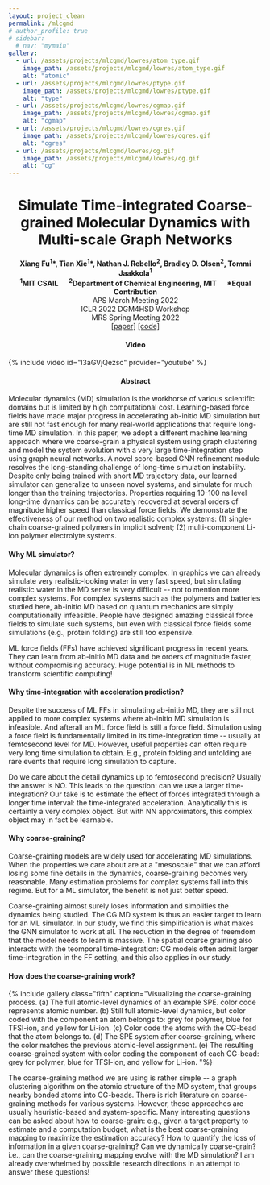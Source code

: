 ```yaml
---
layout: project_clean
permalink: /mlcgmd
# author_profile: true
# sidebar:
  # nav: "mymain"
gallery:
  - url: /assets/projects/mlcgmd/lowres/atom_type.gif
    image_path: /assets/projects/mlcgmd/lowres/atom_type.gif
    alt: "atomic"
  - url: /assets/projects/mlcgmd/lowres/ptype.gif
    image_path: /assets/projects/mlcgmd/lowres/ptype.gif
    alt: "type"
  - url: /assets/projects/mlcgmd/lowres/cgmap.gif
    image_path: /assets/projects/mlcgmd/lowres/cgmap.gif
    alt: "cgmap"
  - url: /assets/projects/mlcgmd/lowres/cgres.gif
    image_path: /assets/projects/mlcgmd/lowres/cgres.gif
    alt: "cgres"
  - url: /assets/projects/mlcgmd/lowres/cg.gif
    image_path: /assets/projects/mlcgmd/lowres/cg.gif
    alt: "cg"
---
```


<h1 align="center">
Simulate Time-integrated Coarse-grained Molecular Dynamics with Multi-scale Graph Networks
</h1>
<p font-weight:bold align="center">
<strong>Xiang Fu<sup>1</sup>*, Tian Xie<sup>1</sup>*, Nathan J. Rebello<sup>2</sup>, Bradley D. Olsen<sup>2</sup>, Tommi Jaakkola<sup>1</sup> <br>
<sup>1</sup>MIT CSAIL &emsp; <sup>2</sup>Department of Chemical Engineering, MIT &emsp; *Equal Contribution <br>
</strong> 
APS March Meeting 2022 <br>
ICLR 2022 DGM4HSD Workshop <br>
MRS Spring Meeting 2022 <br>
<a href="https://arxiv.org/abs/2204.10348">[paper]</a>
<a href="https://github.com/kyonofx/mlcgmd">[code]</a>
<!-- <a href="/assets/projects/mlcgmd/fu2022simulate.bib">[bibtex]</a> -->
</p>
<!-- <HTML>
<HEAD> <TITLE>Activity - Insert animated GIF to HTML</TITLE> </HEAD>
<BODY align="center">
  <IMG SRC="/assets/projects/mlcgmd/lowres/chain.gif">
</BODY>
</HTML> -->

<h4 align="center">
Video 
</h4>

{% include video id="l3aGVjQezsc" provider="youtube" %}

<h4 align="center">
Abstract
</h4>

Molecular dynamics (MD) simulation is the workhorse of various scientific domains but is limited by high computational cost. Learning-based force fields have made major progress in accelerating ab-initio MD simulation but are still not fast enough for many real-world applications that require long-time MD simulation. In this paper, we adopt a different machine learning approach where we coarse-grain a physical system using graph clustering and model the system evolution with a very large time-integration step using graph neural networks. A novel score-based GNN refinement module resolves the long-standing challenge of long-time simulation instability. Despite only being trained with short MD trajectory data, our learned simulator can generalize to unseen novel systems, and simulate for much longer than the training trajectories. Properties requiring 10-100 ns level long-time dynamics can be accurately recovered at several orders of magnitude higher speed than classical force fields. We demonstrate the effectiveness of our method on two realistic complex systems: (1) single-chain coarse-grained polymers in implicit solvent; (2) multi-component Li-ion polymer electrolyte systems.

#### Why ML simulator?

Molecular dynamics is often extremely complex. In graphics we can already simulate very realistic-looking water in very fast speed, but simulating realistic water in the MD sense is very difficult -- not to mention more complex systems. For complex systems such as the polymers and batteries studied here, ab-initio MD based on quantum mechanics are simply computationally infeasible. People have designed amazing classical force fields to simulate such systems, but even with classical force fields some simulations (e.g., protein folding) are still too expensive. 

ML force fields (FFs) have achieved significant progress in recent years. They can learn from ab-initio MD data and be orders of magnitude faster, without compromising accuracy.  Huge potential is in ML methods to transform scientific computing!

#### Why time-integration with acceleration prediction?

Despite the success of ML FFs in simulating ab-initio MD, they are still not applied to more complex systems where ab-initio MD simulation is infeasible. And afterall an ML force field is still a force field. Simulation using a force field is fundamentally limited in its time-integration time -- usually at femtosecond level for MD. However, useful properties can often require very long time simulation to obtain. E.g., protein folding and unfolding are rare events that require long simulation to capture.

Do we care about the detail dynamics up to femtosecond precision? Usually the answer is NO. This leads to the question: can we use a larger time-integration? Our take is to estimate the effect of forces integrated through a longer time interval: the time-integrated acceleration. Analytically this is certainly a very complex object. But with NN approximators, this complex object may in fact be learnable.

#### Why coarse-graining?

Coarse-graining models are widely used for accelerating MD simulations. When the properties we care about are at a "mesoscale" that we can afford losing some fine details in the dynamics, coarse-graining becomes very reasonable. Many estimation problems for complex systems fall into this regime. But for a ML simulator, the benefit is not just better speed.

Coarse-graining almost surely loses information and simplifies the dynamics being studied. The CG MD system is thus an easier target to learn for an ML simulator. In our study, we find this simplification is what makes the GNN simulator to work at all. The reduction in the degree of freemdom that the model needs to learn is massive. The spatial coarse graining also interacts with the teomporal time-integration: CG models often admit larger time-integration in the FF setting, and this also applies in our study. 

#### How does the coarse-graining work?

{% include gallery class="fifth" caption="Visualizing the coarse-graining process. (a) The full atomic-level dynamics of an example SPE. color code represents atomic number. (b) Still full atomic-level dynamics, but color coded with the component an atom belongs to: grey for polymer, blue for TFSI-ion, and yellow for Li-ion. (c) Color code the atoms with the CG-bead that the atom belongs to. (d) The SPE system after coarse-graining, where the color matches the previous atomic-level assignment. (e) The resulting coarse-grained system with color coding the component of each CG-bead: grey for polymer, blue for TFSI-ion, and yellow for Li-ion. "%}

The coarse-graining method we are using is rather simple -- a graph clustering algorithm on the atomic structure of the MD system, that groups nearby bonded atoms into CG-beads. There is rich literature on coarse-graining methods for various systems. However, these approaches are usually heuristic-based and system-specific. Many interesting questions can be asked about how to coarse-grain: e.g., given a target property to estimate and a computation budget, what is the best coarse-graining mapping to maximize the estimation accuracy? How to quantify the loss of information in a given coarse-graining? Can we dynamically coarse-grain? i.e., can the coarse-graining mapping evolve with the MD simulation? I am already overwhelmed by possible research directions in an attempt to answer these questions!